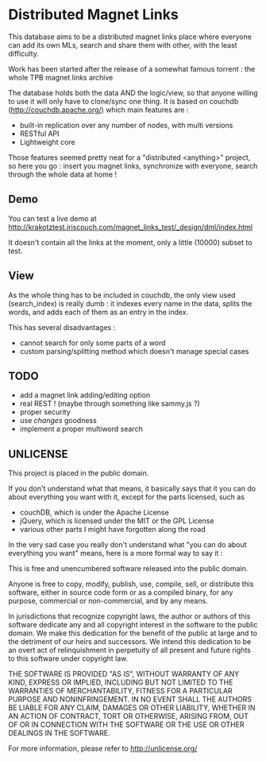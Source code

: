 # Distributed Magnet Links

This database aims to be a distributed magnet links place where everyone
can add its own MLs, search and share them with other, with the least
difficulty.

Work has been started after the release of a somewhat famous torrent :
the whole TPB magnet links archive

The database holds both the data AND the logic/view, so that anyone
willing to use it will only have to clone/sync one thing. It is based on
couchdb (http://couchdb.apache.org/) which main features are : 

* built-in replication over any number of nodes, with multi versions
* RESTful API
* Lightweight core

Those features seemed pretty neat for a "distributed \<anything\>"
project, so here you go : insert you magnet links, synchronize with
everyone, search through the whole data at home !

## Demo
You can test a live demo at
http://krakotztest.iriscouch.com/magnet_links_test/_design/dml/index.html


It doesn't contain all the links at the moment, only a little (10000)
subset to test.


## View

As the whole thing has to be included in couchdb, the only view used
(search_index) is really dumb : it indexes every name in the data,
	splits the words, and adds each of them as an entry in the index.

This has several disadvantages :

* cannot search for only some parts of a word
* custom parsing/splitting method which doesn't manage special cases


## TODO
* add a magnet link adding/editing option
* real REST ! (maybe through something like sammy.js ?)
* proper security
* use _changes_ goodness
* implement a proper multiword search

## UNLICENSE
This project is placed in the public domain.

If you don't understand what that means, it basically says that it you
can do about everything you want with it, except for the parts licensed,
such as 

* couchDB, which is under the Apache License
* jQuery, which is licensed under the MIT or the GPL License
* various other parts I might have forgotten along the road

In the very sad case you really don't understand what "you can do
about everything you want" means, here is a more formal way to say it :

This is free and unencumbered software released into the public domain.

Anyone is free to copy, modify, publish, use, compile, sell, or
distribute this software, either in source code form or as a compiled
binary, for any purpose, commercial or non-commercial, and by any
means.

In jurisdictions that recognize copyright laws, the author or authors
of this software dedicate any and all copyright interest in the
software to the public domain. We make this dedication for the benefit
of the public at large and to the detriment of our heirs and
successors. We intend this dedication to be an overt act of
relinquishment in perpetuity of all present and future rights to this
software under copyright law.

THE SOFTWARE IS PROVIDED "AS IS", WITHOUT WARRANTY OF ANY KIND, EXPRESS
OR IMPLIED, INCLUDING BUT NOT LIMITED TO THE WARRANTIES OF
MERCHANTABILITY, FITNESS FOR A PARTICULAR PURPOSE AND NONINFRINGEMENT.
IN NO EVENT SHALL THE AUTHORS BE LIABLE FOR ANY CLAIM, DAMAGES OR OTHER
LIABILITY, WHETHER IN AN ACTION OF CONTRACT, TORT OR OTHERWISE, ARISING
FROM, OUT OF OR IN CONNECTION WITH THE SOFTWARE OR THE USE OR OTHER
DEALINGS IN THE SOFTWARE.

For more information, please refer to <http://unlicense.org/>
